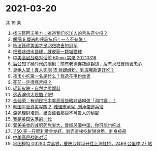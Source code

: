 # 2021-03-20

共 19 条

<!-- BEGIN ZHIHUVIDEO -->
<!-- 最后更新时间 Sat Mar 20 2021 09:40:21 GMT+0800 (China Standard Time) -->
1. [杨洁篪回击美方：难道我们吃洋人的苦头还少吗？](https://www.zhihu.com/zvideo/1356373933349003264)
1. [腰细 9 厘米的呼吸技巧！一点不夸张！](https://www.zhihu.com/zvideo/1356311827715072000)
1. [杨洁篪称美国才是网络攻击的冠军](https://www.zhihu.com/zvideo/1356291448258846720)
1. [把猫装进水晶球，就收获一颗猫猫球](https://www.zhihu.com/zvideo/1355975262023110656)
1. [中美高层战略对话前 60min 实录 20210318](https://www.zhihu.com/zvideo/1356395936336412672)
1. [后公知了猴时代的闹剧：前有老徐连夜绣锦旗，后有火旺冒雨表忠心](https://www.zhihu.com/zvideo/1356341796688314368)
1. [臭绝人寰！真人实测 15 款螺蛳粉，到底哪款更好吃？](https://www.zhihu.com/zvideo/1356297052520124416)
1. [夜市小吃第一名是什么？我选花甲粉丝煲](https://www.zhihu.com/zvideo/1356318019036172288)
1. [死前一定很痛苦吗？](https://www.zhihu.com/zvideo/1355881827807150080)
1. [瑶新皮肤 - 自然之灵爆料](https://www.zhihu.com/zvideo/1356185899714080768)
1. [这表演也太炫酷了吧!](https://www.zhihu.com/zvideo/1356264235652206592)
1. [金灿荣：有网民把中美高层战略对话叫做「鸿门宴」！](https://www.zhihu.com/zvideo/1356308010042900480)
1. [韩国军营真实写照 2, 难怪宋承宪, 刘承俊逃兵役](https://www.zhihu.com/zvideo/1355947854364598272)
1. [深扒理财培训，里面藏着那些不可告人的秘密](https://www.zhihu.com/zvideo/1356178945054846976)
1. [我是美国失落的一代](https://www.zhihu.com/zvideo/1356364506801778688)
1. [郭美美卖的减肥药危害大，曾经风靡中国，你可能也吃过](https://www.zhihu.com/zvideo/1356173294337429504)
1. [1150 买一只智利黄金龙虾，剥壳直接吃鲜甜爽脆，刺身极品](https://www.zhihu.com/zvideo/1355924543215800320)
1. [中美高层战略对话](https://www.zhihu.com/zvideo/1356250097739583488)
1. [地图模拟 G3290 次高铁，重庆沙坪坝开往上海虹桥，2469 公里停 27 站](https://www.zhihu.com/zvideo/1354773642149056513)
<!-- END ZHIHUVIDEO -->
